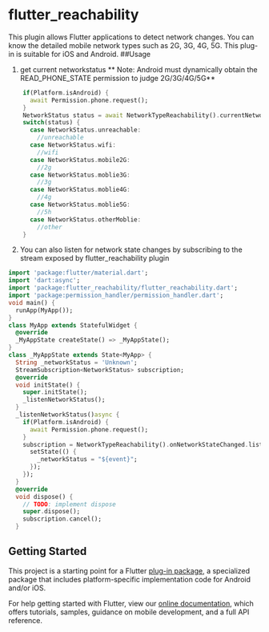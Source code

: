 # flutter_reachability


This plugin allows Flutter applications to detect network changes. You can know the detailed mobile network types such as 2G, 3G, 4G, 5G. This plug-in is suitable for iOS and Android.
##Usage
1. get current networkstatus
**
Note: Android must dynamically obtain the READ_PHONE_STATE permission to judge 2G/3G/4G/5G**
```dart
    if(Platform.isAndroid) {
      await Permission.phone.request();
    }
    NetworkStatus status = await NetworkTypeReachability().currentNetworkStatus();
    switch(status) {
      case NetworkStatus.unreachable:
        //unreachable
      case NetworkStatus.wifi:
        //wifi
      case NetworkStatus.mobile2G:
        //2g
      case NetworkStatus.moblie3G:
        //3g
      case NetworkStatus.moblie4G:
        //4g
      case NetworkStatus.moblie5G:
        //5h
      case NetworkStatus.otherMoblie:
        //other
    }
```
2. You can also listen for network state changes by subscribing to the stream exposed by flutter_reachability plugin
```dart
import 'package:flutter/material.dart';
import 'dart:async';
import 'package:flutter_reachability/flutter_reachability.dart';
import 'package:permission_handler/permission_handler.dart';
void main() {
  runApp(MyApp());
}
class MyApp extends StatefulWidget {
  @override
  _MyAppState createState() => _MyAppState();
}
class _MyAppState extends State<MyApp> {
  String _networkStatus = 'Unknown';
  StreamSubscription<NetworkStatus> subscription;
  @override
  void initState() {
    super.initState();
    _listenNetworkStatus();
  }
  _listenNetworkStatus()async {
    if(Platform.isAndroid) {
      await Permission.phone.request();
    }
    subscription = NetworkTypeReachability().onNetworkStateChanged.listen((event) {
      setState(() {
        _networkStatus = "${event}";
      });
    });
  }
  @override
  void dispose() {
    // TODO: implement dispose
    super.dispose();
    subscription.cancel();
  }
```

## Getting Started

This project is a starting point for a Flutter
[plug-in package](https://flutter.dev/developing-packages/),
a specialized package that includes platform-specific implementation code for
Android and/or iOS.

For help getting started with Flutter, view our
[online documentation](https://flutter.dev/docs), which offers tutorials,
samples, guidance on mobile development, and a full API reference.
